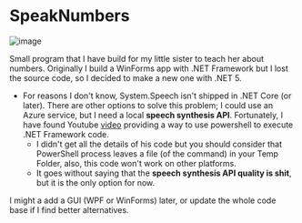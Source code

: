 # SpeakNumbers
![image](https://user-images.githubusercontent.com/69211409/118551818-6be65c80-b75e-11eb-86a6-f1319d20ce0f.png)

Small program that I have build for my little sister to teach her about numbers. Originally I build a WinForms app with .NET Framework but I lost the source code, so I decided to make a new one with .NET 5.
- For reasons I don't know, System.Speech isn't shipped in .NET Core (or later). There are other options to solve this problem; I could use an Azure service, but I need a local **speech synthesis API**. Fortunately, I have found Youtube [video](https://www.youtube.com/watch?v=GTCrPgrXV7w) providing a way to use powershell to execute .NET Framework code.
  - I didn't get all the details of his code but you should consider that PowerShell process leaves a file (of the command) in your Temp Folder, also, this code won't work on other platforms.
  - It goes without saying that the **speech synthesis API quality is shit**, but it is the only option for now.

I might a add a GUI (WPF or WinForms) later, or update the whole code base if I find better alternatives.

